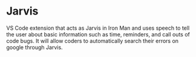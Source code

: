 # Jarvis
VS Code extension that acts as Jarvis in Iron Man and uses speech to tell the user about basic information such as time, reminders, and call outs of code bugs. It will allow coders to automatically search their errors on google through Jarvis.

